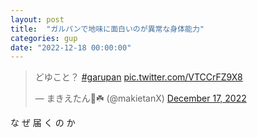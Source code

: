 ```yaml
---
layout: post
title:  "ガルパンで地味に面白いのが異常な身体能力"
categories: gup
date: "2022-12-18 00:00:00"
---
```


<blockquote class="twitter-tweet tw-align-center"><p lang="ja" dir="ltr">どゆこと？ <a href="https://twitter.com/hashtag/garupan?src=hash&amp;ref_src=twsrc%5Etfw">#garupan</a> <a href="https://t.co/VTCCrFZ9X8">pic.twitter.com/VTCCrFZ9X8</a></p>&mdash; まきえたん🥦☘️ (@makietanX) <a href="https://twitter.com/makietanX/status/1604133622705160192?ref_src=twsrc%5Etfw">December 17, 2022</a></blockquote> <script async src="https://platform.twitter.com/widgets.js" charset="utf-8"></script>

な ぜ 届 く の か 
